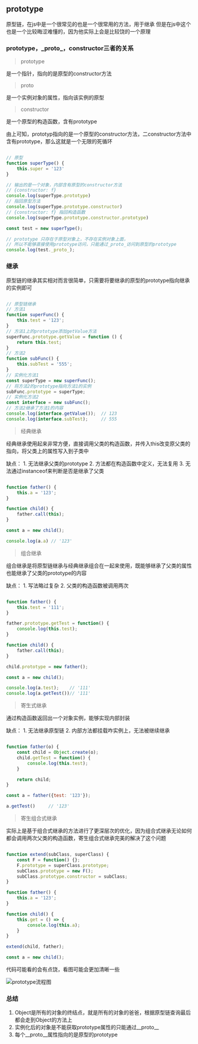 ## prototype

原型链，在js中是一个很常见的也是一个很常用的方法，用于继承
但是在js中这个也是一个比较晦涩难懂的，因为他实际上会是比较饶的一个原理

### prototype，\_proto\_，constructor三者的关系

> prototype

是一个指针，指向的是原型的constructor方法

> proto

是一个实例对象的属性，指向该实例的原型

> constructor

是一个原型的构造函数，含有prototype

由上可知，prototyp指向的是一个原型的constructor方法，二constructor方法中含有prototype，那么这就是一个无限的死循环

``` javascript

// 原型
function superType() {
    this.super = '123'
}

// 输出的是一个对象，内部含有原型的constructor方法
// {constructor: f}
console.log(superType.prototype)
// 指回原型方法
console.log(superType.prototype.constructor)
// {constructor: f} 指回构造函数
console.log(superType.prototype.constructor.prototype)

const test = new superType();

// prototype 只存在于原型对象上，不存在实例对象上面，
// 所以不能够直接使用prototype访问，只能通过_proto_访问到原型的prototype
console.log(test._proto_);

```

### 继承

原型链的继承其实相对而言很简单，只需要将要继承的原型的prototype指向继承的实例即可

``` javascript

// 原型链继承
// 方法1
function superFunc() {
    this.test = '123';
}
// 方法1上的prototype添加getValue方法
superFunc.prototype.getValue = function () {
    return this.test;
}
// 方法2
function subFunc() {
    this.subTest = '555';
}
// 实例化方法1
const superType = new superFunc();
// 将方法2的prototype指向方法1的实例
subFunc.prototype = superType;
// 实例化方法2
const interface = new subFunc();
// 方法2继承了方法1的内容
console.log(interface.getValue());  // 123
console.log(interface.subTest);     // 555

```

> 经典继承

经典继承使用起来非常方便，直接调用父类的构造函数，并传入this改变原父类的指向，将父类上的属性写入到子类中

缺点：
    1. 无法继承父类的prototype
    2. 方法都在构造函数中定义，无法复用
    3. 无法通过instanceof来判断是否是继承了父类

``` javascript

function father() {
    this.a = '123';
}

function child() {
    father.call(this);
}

const a = new child();

console.log(a.a) // '123'

```

> 组合继承

组合继承是将原型链继承与经典继承组合在一起来使用，既能够继承了父类的属性也能继承了父类的prototype的内容

缺点：
    1. 写法略过复杂
    2. 父类的构造函数被调用两次

``` javascript

function father() {
    this.test = '111';
}

father.prototype.getTest = function() {
    console.log(this.test);
}

function child() {
    father.call(this);
}

child.prototype = new father();

const a = new child();

console.log(a.test);    // '111'
console.log(a.getTest())// '111'

```

> 寄生式继承

通过构造函数返回出一个对象实例，能够实现内部封装

缺点：
    1. 无法继承原型链
    2. 内部方法都挂载咋实例上，无法被继续继承

``` javascript

function father(o) {
    const child = Object.create(o);
    child.getTest = function() {
        console.log(this.test);
    }

    return child;
}

const a = father({test: '123'});

a.getTest()     // '123'

```

> 寄生组合式继承

实际上是基于组合式继承的方法进行了更深层次的优化，因为组合式继承无论如何都会调用两次父类的构造函数，寄生组合式继承完美的解决了这个问题

``` javascript

function extend(subClass, superClass) {
    const F = function() {};
    F.prototype = superClass.prototype;
    subClass.prototype = new F();
    subClass.prototype.constructor = subClass;
}

function father() {
    this.a = '123';
}

function child() {
    this.get = () => {
        console.log(this.a);
    }
}

extend(child, father);

const a = new child();


```

代码可能看的会有点饶，看图可能会更加清晰一些

![prototype流程图](../public/image/3.png)

### 总结

1. Object是所有的对象的终结点，就是所有的对象的爸爸，根据原型链查询最后都会走到Object的方法上
2. 实例化后的对象是不能获取prototype属性的只能通过__proto__
3. 每个__proto__属性指向的是原型的prototype
